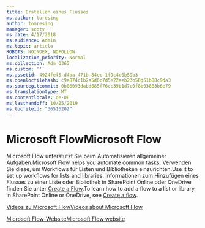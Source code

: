 ```yaml
---
title: Erstellen eines Flusses
ms.author: toresing
author: tomresing
manager: scotv
ms.date: 4/17/2018
ms.audience: Admin
ms.topic: article
ROBOTS: NOINDEX, NOFOLLOW
localization_priority: Normal
ms.collection: Adm_O365
ms.custom: ''
ms.assetid: 4924fef5-d4ba-471b-84ec-1f9c4c0b59b3
ms.openlocfilehash: c9a874c1b2a5d6c7d5e22aeb23b50d61b88c9da3
ms.sourcegitcommit: 0b06093dabd685f76cc39b1d7c0f8b03883b6e79
ms.translationtype: MT
ms.contentlocale: de-DE
ms.lasthandoff: 10/25/2019
ms.locfileid: "36516202"
---
```

# <a name="microsoft-flow"></a><span data-ttu-id="b7cbe-102">Microsoft Flow</span><span class="sxs-lookup"><span data-stu-id="b7cbe-102">Microsoft Flow</span></span>

<span data-ttu-id="b7cbe-103">Microsoft Flow unterstützt Sie beim Automatisieren allgemeiner Aufgaben.</span><span class="sxs-lookup"><span data-stu-id="b7cbe-103">Microsoft Flow helps you automate common tasks.</span></span> <span data-ttu-id="b7cbe-104">Verwenden Sie diese, um Workflows für Listen und Bibliotheken einzurichten.</span><span class="sxs-lookup"><span data-stu-id="b7cbe-104">Use it to set up workflows for lists and libraries.</span></span> <span data-ttu-id="b7cbe-105">Informationen zum Hinzufügen eines Flusses zu einer Liste oder Bibliothek in SharePoint Online oder OneDrive finden Sie unter [Create a Flow](https://go.microsoft.com/fwlink/?linkid=869408).</span><span class="sxs-lookup"><span data-stu-id="b7cbe-105">To learn how to add a flow to a list or library in SharePoint Online or OneDrive, see [Create a flow](https://go.microsoft.com/fwlink/?linkid=869408).</span></span>
  
[<span data-ttu-id="b7cbe-106">Videos zu Microsoft Flow</span><span class="sxs-lookup"><span data-stu-id="b7cbe-106">Videos about Microsoft Flow</span></span>](https://go.microsoft.com/fwlink/?linkid=864641)
  
[<span data-ttu-id="b7cbe-107">Microsoft Flow-Website</span><span class="sxs-lookup"><span data-stu-id="b7cbe-107">Microsoft Flow website</span></span>](https://go.microsoft.com/fwlink/?linkid=864642)
  

